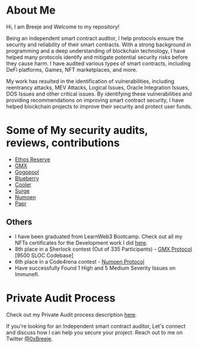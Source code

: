 # About Me

Hi, I am Breeje and Welcome to my repository!

Being an independent smart contract auditor, I help protocols ensure the security and reliability of their smart contracts. With a strong background in programming and a deep understanding of blockchain technology, I have helped many protocols identify and mitigate potential security risks before they cause harm. I have audited various types of smart contracts, including DeFi platforms, Games, NFT marketplaces, and more.

My work has resulted in the identification of vulnerabilities, including reentrancy attacks, MEV Attacks, Logical Issues, Oracle Integration Issues, DOS Issues and other critical issues. By identifying these vulnerabilities and providing recommendations on improving smart contract security, I have helped blockchain projects to improve their security and protect user funds.

# Some of My security audits, reviews, contributions

- [Ethos Reserve](public/Ethos-security-audit.md)
- [GMX](public/GMX-security-audit.md)
- [Gogopool](public/Gogopool-security-audit.md)
- [Blueberry](public/Blueberry-security-audit.md)
- [Cooler](public/Cooler-security-audit.md)
- [Surge](public/Surge-security-audit.md)
- [Numoen](public/Numoen-security-audit.md)
- [Papr](public/Papr-security-audit.md)


## Others

- I have been graduated from LearnWeb3 Bootcamp. Check out all my NFTs certificates for the Development work I did [here](https://learnweb3.io/profiles/BreejeModi).
- 8th place in a Sherlock contest (Out of 335 Participants) - [GMX Protocol](https://app.sherlock.xyz/audits/contests/6) [9500 SLOC Codebase]
- 6th place in a Code4rena contest - [Numoen Protocol](https://code4rena.com/contests/2023-01-numoen-contest)
- Have successfully Found 1 High and 5 Medium Severity Issues on Immunefi.

# Private Audit Process

Check out my Private Audit process description [here](Private-audit-process.md).

If you're looking for an Independent smart contract auditor, Let's connect and discuss how I can help you secure your project. Reach out to me on Twitter [@0xBreeje](https://twitter.com/0xBreeje).
